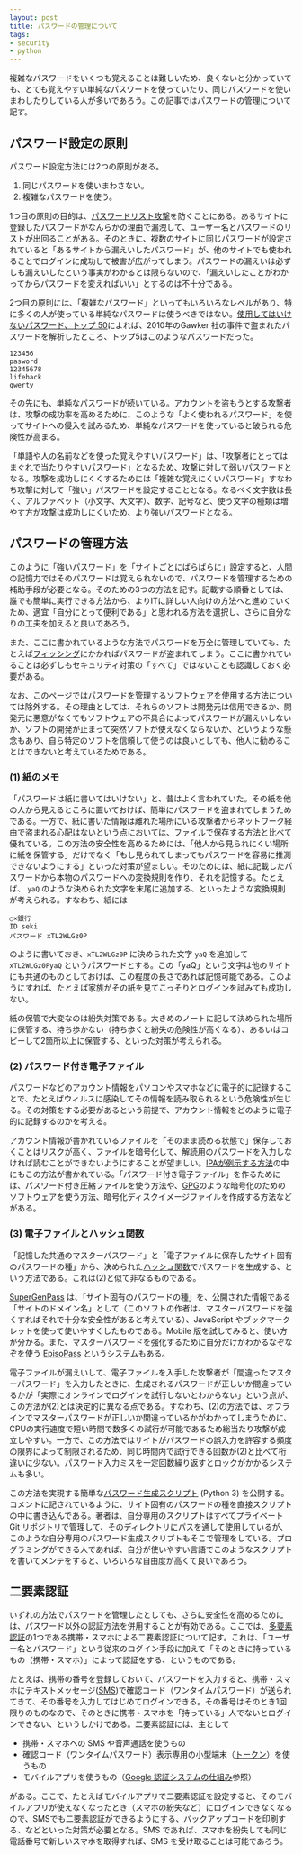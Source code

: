 ```yaml
---
layout: post
title: パスワードの管理について
tags:
- security
- python
---
```

複雑なパスワードをいくつも覚えることは難しいため、良くないと分かっていても、とても覚えやすい単純なパスワードを使っていたり、同じパスワードを使いまわしたりしている人が多いであろう。この記事ではパスワードの管理について記す。

## パスワード設定の原則

パスワード設定方法には2つの原則がある。

1. 同じパスワードを使いまわさない。
2. 複雑なパスワードを使う。

1つ目の原則の目的は、[パスワードリスト攻撃](https://www.jpcert.or.jp/pr/2014/pr140004.html)を防ぐことにある。あるサイトに登録したパスワードがなんらかの理由で漏洩して、ユーザー名とパスワードのリストが出回ることがある。そのときに、複数のサイトに同じパスワードが設定されていると「あるサイトから漏えいしたパスワード」が、他のサイトでも使われることでログインに成功して被害が広がってしまう。パスワードの漏えいは必ずしも漏えいしたという事実がわかるとは限らないので、「漏えいしたことがわかってからパスワードを変えればいい」とするのは不十分である。

2つ目の原則には、「複雑なパスワード」といってもいろいろなレベルがあり、特に多くの人が使っている単純なパスワードは使うべきではない。[使用してはいけないパスワード、トップ 50](https://www.sophos.com/ja-jp/press-office/press-releases/2010/12/the-top-50-passwords-you-should-never-use.aspx)によれば、2010年のGawker 社の事件で盗まれたパスワードを解析したところ、トップ5はこのようなパスワードだった。

~~~
123456
pasword
12345678
lifehack
qwerty
~~~

その先にも、単純なパスワードが続いている。アカウントを盗もうとする攻撃者は、攻撃の成功率を高めるために、このような「よく使われるパスワード」を使ってサイトへの侵入を試みるため、単純なパスワードを使っていると破られる危険性が高まる。

「単語や人の名前などを使った覚えやすいパスワード」は、「攻撃者にとってはまぐれで当たりやすいパスワード」となるため、攻撃に対して弱いパスワードとなる。攻撃を成功しにくくするためには「複雑な覚えにくいパスワード」すなわち攻撃に対して「強い」パスワードを設定することとなる。なるべく文字数は長く、アルファベット（小文字、大文字）、数字、記号など、使う文字の種類は増やす方が攻撃は成功しにくいため、より強いパスワードとなる。

## パスワードの管理方法

このように「強いパスワード」を「サイトごとにばらばらに」設定すると、人間の記憶力ではそのパスワードは覚えられないので、パスワードを管理するための補助手段が必要となる。そのための3つの方法を記す。記載する順番としては、誰でも簡単に実行できる方法から、よりITに詳しい人向けの方法へと進めていくため、適宜「自分にとって便利である」と思われる方法を選択し、さらに自分なりの工夫を加えると良いであろう。

また、ここに書かれているような方法でパスワードを万全に管理していても、たとえば[フィッシング](https://ja.wikipedia.org/wiki/%E3%83%95%E3%82%A3%E3%83%83%E3%82%B7%E3%83%B3%E3%82%B0_(%E8%A9%90%E6%AC%BA))にかかればパスワードが盗まれてしまう。ここに書かれていることは必ずしもセキュリティ対策の「すべて」ではないことも認識しておく必要がある。

なお、このページではパスワードを管理するソフトウェアを使用する方法については除外する。その理由としては、それらのソフトは開発元は信用できるか、開発元に悪意がなくてもソフトウェアの不具合によってパスワードが漏えいしないか、ソフトの開発が止まって突然ソフトが使えなくならないか、というような懸念もあり、自ら特定のソフトを信頼して使うのは良いとしても、他人に勧めることはできないと考えているためである。

### (1) 紙のメモ

「パスワードは紙に書いてはいけない」と、昔はよく言われていた。その紙を他の人から見えるところに置いておけば、簡単にパスワードを盗まれてしまうためである。一方で、紙に書いた情報は離れた場所にいる攻撃者からネットワーク経由で盗まれる心配はないという点においては、ファイルで保存する方法と比べて優れている。この方法の安全性を高めるためには、「他人から見られにくい場所に紙を保管する」だけでなく「もし見られてしまってもパスワードを容易に推測できないようにする」といった対策が望ましい。そのためには、紙に記載したパスワードから本物のパスワードへの変換規則を作り、それを記憶する。たとえば、 ```yaQ``` のような決められた文字を末尾に追加する、といったような変換規則が考えられる。すなわち、紙には

~~~
○×銀行
ID seki 
パスワード xTL2WLGz0P
~~~

のように書いておき、```xTL2WLGz0P``` に決められた文字 ```yaQ``` を追加して ```xTL2WLGz0PyaQ``` というパスワードとする。この「yaQ」という文字は他のサイトにも共通のものとしておけば、この程度の長さであれば記憶可能である。このようにすれば、たとえば家族がその紙を見てこっそりとログインを試みても成功しない。

紙の保管で大変なのは紛失対策である。大きめのノートに記して決められた場所に保管する、持ち歩かない（持ち歩くと紛失の危険性が高くなる）、あるいはコピーして2箇所以上に保管する、といった対策が考えられる。

### (2) パスワード付き電子ファイル

パスワードなどのアカウント情報をパソコンやスマホなどに電子的に記録することで、たとえばウィルスに感染してその情報を読み取られるという危険性が生じる。その対策をする必要があるという前提で、アカウント情報をどのように電子的に記録するのかを考える。

アカウント情報が書かれているファイルを「そのまま読める状態で」保存しておくことはリスクが高く、ファイルを暗号化して、解読用のパスワードを入力しなければ読むことができないようにすることが望ましい。[IPAが例示する方法](http://www.ipa.go.jp/security/txt/2013/08outline.html)の中にもこの方法が書かれている。「パスワード付き電子ファイル」を作るためには、パスワード付き圧縮ファイルを使う方法や、[GPG](https://ja.wikipedia.org/wiki/GNU_Privacy_Guard)のような暗号化のためのソフトウェアを使う方法、暗号化ディスクイメージファイルを作成する方法などがある。

### (3) 電子ファイルとハッシュ関数

「記憶した共通のマスターパスワード」と「電子ファイルに保存したサイト固有のパスワードの種」から、決められた[ハッシュ関数](https://ja.wikipedia.org/wiki/%E6%9A%97%E5%8F%B7%E5%AD%A6%E7%9A%84%E3%83%8F%E3%83%83%E3%82%B7%E3%83%A5%E9%96%A2%E6%95%B0)でパスワードを生成する、という方法である。これは(2)と似て非なるものである。

[SuperGenPass](https://chriszarate.github.io/supergenpass/) は、「サイト固有のパスワードの種」を、公開された情報である「サイトのドメイン名」として（このソフトの作者は、マスターパスワードを強くすればそれで十分な安全性があると考えている）、JavaScript やブックマークレットを使って使いやすくしたものである。Mobile 版を試してみると、使い方が分かる。また、マスターパスワードを強化するために自分だけがわかるなぞなぞを使う [EpisoPass](https://episopass.com/) というシステムもある。

電子ファイルが漏えいして、電子ファイルを入手した攻撃者が「間違ったマスターパスワード」を入力したときに、生成されるパスワードが正しいか間違っているかが「実際にオンラインでログインを試行しないとわからない」という点が、この方法が(2)とは決定的に異なる点である。すなわち、(2)の方法では、オフラインでマスターパスワードが正しいか間違っているかがわかってしまうために、CPUの実行速度で短い時間で数多くの試行が可能であるため総当たり攻撃が成立しやすい。一方で、この方法ではサイトがパスワードの誤入力を許容する頻度の限界によって制限されるため、同じ時間内で試行できる回数が(2)と比べて桁違いに少ない。パスワード入力ミスを一定回数繰り返すとロックがかかるシステムも多い。

この方法を実現する簡単な[パスワード生成スクリプト](https://gist.github.com/sekika/4d793e598749a63cdbdc4c19e59d141b) (Python 3) を公開する。コメントに記されているように、サイト固有のパスワードの種を直接スクリプトの中に書き込んである。著者は、自分専用のスクリプトはすべてプライベート Git リポジトリで管理して、そのディレクトリにパスを通して使用しているが、このような自分専用のパスワード生成スクリプトもそこで管理をしている。プログラミングができる人であれば、自分が使いやすい言語でこのようなスクリプトを書いてメンテをすると、いろいろな自由度が高くて良いであろう。

## 二要素認証

いずれの方法でパスワードを管理したとしても、さらに安全性を高めるためには、パスワード以外の認証方法を併用することが有効である。ここでは、[多要素認証](https://ja.wikipedia.org/wiki/%E5%A4%9A%E8%A6%81%E7%B4%A0%E8%AA%8D%E8%A8%BC)の1つである携帯・スマホによる二要素認証について記す。これは、「ユーザー名とパスワード」という従来のログイン手段に加えて「そのときに持っているもの（携帯・スマホ）」によって認証をする、というものである。

たとえば、携帯の番号を登録しておいて、パスワードを入力すると、携帯・スマホにテキストメッセージ([SMS](https://ja.wikipedia.org/wiki/%E3%82%B7%E3%83%A7%E3%83%BC%E3%83%88%E3%83%A1%E3%83%83%E3%82%BB%E3%83%BC%E3%82%B8%E3%82%B5%E3%83%BC%E3%83%93%E3%82%B9))で確認コード（ワンタイムパスワード）が送られてきて、その番号を入力してはじめてログインできる。その番号はそのとき1回限りのものなので、そのときに携帯・スマホを「持っている」人でないとログインできない、というしかけである。二要素認証には、主として

- 携帯・スマホへの SMS や音声通話を使うもの
- 確認コード（ワンタイムパスワード）表示専用の小型端末（[トークン](https://www.google.co.jp/search?hl=ja&q=%E3%83%AF%E3%83%B3%E3%82%BF%E3%82%A4%E3%83%A0%E3%83%91%E3%82%B9%E3%83%AF%E3%83%BC%E3%83%89+%E3%83%88%E3%83%BC%E3%82%AF%E3%83%B3&tbm=isch)）を使うもの
- モバイルアプリを使うもの（[Google 認証システムの仕組み](/2016/03/26/GoogleAuthenticator/)参照）

がある。ここで、たとえばモバイルアプリで二要素認証を設定すると、そのモバイルアプリが使えなくなったとき（スマホの紛失など）にログインできなくなるので、SMSでも二要素認証ができるようにする、バックアップコードを印刷する、などといった対策が必要となる。SMS であれば、スマホを紛失しても同じ電話番号で新しいスマホを取得すれば、SMS を受け取ることは可能であろう。
